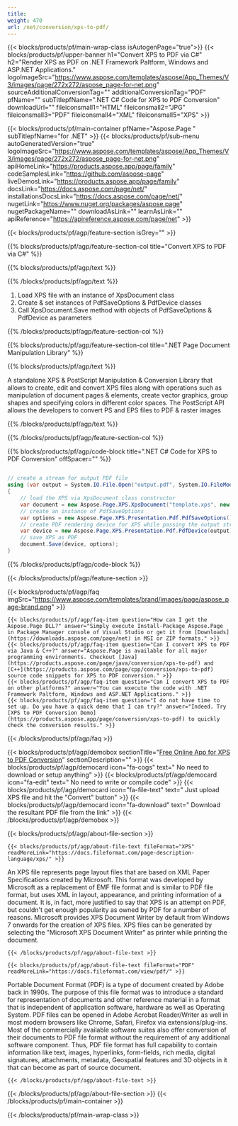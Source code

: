 ```yaml
---
title:  
weight: 470
url: /net/conversion/xps-to-pdf/ 
---
```


{{< blocks/products/pf/main-wrap-class isAutogenPage="true">}}
{{< blocks/products/pf/upper-banner h1="Convert XPS to PDF via C#" h2="Render XPS as PDF on .NET Framework Paltform, Windows and ASP.NET Applications." logoImageSrc="https://www.aspose.com/templates/aspose/App_Themes/V3/images/page/272x272/aspose_page-for-net.png" sourceAdditionalConversionTag="" additionalConversionTag="PDF" pfName="" subTitlepfName=".NET C# Code for XPS to PDF Conversion" downloadUrl="" fileiconsmall1="HTML" fileiconsmall2="JPG" fileiconsmall3="PDF" fileiconsmall4="XML" fileiconsmall5="XPS" >}}

{{< blocks/products/pf/main-container pfName="Aspose.Page " subTitlepfName="for .NET" >}}
{{< blocks/products/pf/sub-menu autoGeneratedVersion="true" logoImageSrc="https://www.aspose.com/templates/aspose/App_Themes/V3/images/page/272x272/aspose_page-for-net.png" apiHomeLink="https://products.aspose.app/page/family" codeSamplesLink="https://github.com/aspose-page" liveDemosLink="https://products.aspose.app/page/family" docsLink="https://docs.aspose.com/page/net/" installationsDocsLink="https://docs.aspose.com/page/net/" nugetLink="https://www.nuget.org/packages/aspose.page" nugetPackageName="" downloadAsLink="" learnAsLink="" apiReference="https://apireference.aspose.com/page/net" >}}

{{< blocks/products/pf/agp/feature-section isGrey="" >}}

{{% blocks/products/pf/agp/feature-section-col title="Convert XPS to PDF via C#" %}}

{{% blocks/products/pf/agp/text %}}

{{% /blocks/products/pf/agp/text %}}

1.  Load XPS file with an instance of XpsDocument class
1.  Create & set instances of PdfSaveOptions & PdfDevice classes
1.  Call XpsDocument.Save method with objects of PdfSaveOptions & PdfDevice as parameters

{{% /blocks/products/pf/agp/feature-section-col %}}

{{% blocks/products/pf/agp/feature-section-col title=".NET Page Document Manipulation Library" %}}

{{% blocks/products/pf/agp/text %}}

 A standalone XPS & PostScript Manipulation & Conversion Library that allows to create, edit and convert XPS files along with operations such as manipulation of document pages & elements, create vector graphics, group shapes and specifying colors in different color spaces. The PostScript API allows the developers to convert PS and EPS files to PDF & raster images

{{% /blocks/products/pf/agp/text %}}

{{% /blocks/products/pf/agp/feature-section-col %}}

{{% blocks/products/pf/agp/code-block title=".NET C# Code for XPS to PDF Conversion" offSpacer="" %}}

```cs

// create a stream for output PDF file
using (var output = System.IO.File.Open("output.pdf", System.IO.FileMode.Open, System.IO.FileAccess.Write))
{
    // load the XPS via XpsDocument class constructor
    var document = new Aspose.Page.XPS.XpsDocument("template.xps", new Aspose.Page.XPS.XpsLoadOptions());
    // create an instance of PdfSaveOptions
    var options = new Aspose.Page.XPS.Presentation.Pdf.PdfSaveOptions();
    // create PDF rendering device for XPS while passing the output stream as parameter
    var device = new Aspose.Page.XPS.Presentation.Pdf.PdfDevice(output);
    // save XPS as PDF
    document.Save(device, options);
}

```

{{% /blocks/products/pf/agp/code-block %}}

{{< /blocks/products/pf/agp/feature-section >}}

{{< blocks/products/pf/agp/faq imgSrc="https://www.aspose.com/templates/brand/images/page/aspose_page-brand.png" >}}

    {{< blocks/products/pf/agp/faq-item question="How can I get the Aspose.Page DLL?" answer="Simply execute Install-Package Aspose.Page in Package Manager console of Visual Studio or get it from [Downloads](https://downloads.aspose.com/page/net) in MSI or ZIP formats." >}}
    {{< blocks/products/pf/agp/faq-item question="Can I convert XPS to PDF via Java & C++?" answer="Aspose.Page is available for all major programming environments. Checkout [Java](https://products.aspose.com/page/java/conversion/xps-to-pdf) and [C++](https://products.aspose.com/page/cpp/conversion/xps-to-pdf) source code snippets for XPS to PDF conversion." >}}
    {{< blocks/products/pf/agp/faq-item question="Can I convert XPS to PDF on other platforms?" answer="You can execute the code with .NET Framework Paltform, Windows and ASP.NET Applications." >}}
    {{< blocks/products/pf/agp/faq-item question="I do not have time to set up. Do you have a quick demo that I can try?" answer="Indeed. Try [XPS to PDF Conversion Demo](https://products.aspose.app/page/conversion/xps-to-pdf) to quickly check the conversion results." >}}
 
{{< /blocks/products/pf/agp/faq >}}

{{< blocks/products/pf/agp/demobox sectionTitle="[Free Online App for XPS to PDF Conversion](https://products.aspose.app/page/conversion/xps-to-pdf)" sectionDescription="" >}}
        {{< blocks/products/pf/agp/democard icon="fa-cogs" text=" No need to download or setup anything" >}}
        {{< blocks/products/pf/agp/democard icon="fa-edit" text=" No need to write or compile code" >}}
        {{< blocks/products/pf/agp/democard icon="fa-file-text" text=" Just upload XPS file and hit the \"Convert\" button" >}}
        {{< blocks/products/pf/agp/democard icon="fa-download" text=" Download the resultant PDF file from the link" >}}
{{< /blocks/products/pf/agp/demobox >}}

{{< blocks/products/pf/agp/about-file-section >}}

    {{< blocks/products/pf/agp/about-file-text fileFormat="XPS" readMoreLink="https://docs.fileformat.com/page-description-language/xps/" >}}
An XPS file represents page layout files that are based on XML Paper Specifications created by Microsoft. This format was developed by Microsoft as a replacement of EMF file format and is similar to PDF file format, but uses XML in layout, appearance, and printing information of a document. It is, in fact, more justified to say that XPS is an attempt on PDF, but couldn't get enough popularity as owned by PDF for a number of reasons. Microsoft provides XPS Document Writer by default from Windows 7 onwards for the creation of XPS files. XPS files can be generated by selecting the "Microsoft XPS Document Writer" as printer while printing the document.

    {{< /blocks/products/pf/agp/about-file-text >}}

    {{< blocks/products/pf/agp/about-file-text fileFormat="PDF" readMoreLink="https://docs.fileformat.com/view/pdf/" >}}
Portable Document Format (PDF) is a type of document created by Adobe back in 1990s. The purpose of this file format was to introduce a standard for representation of documents and other reference material in a format that is independent of application software, hardware as well as Operating System. PDF files can be opened in Adobe Acrobat Reader/Writer as well in most modern browsers like Chrome, Safari, Firefox via extensions/plug-ins. Most of the commercially available software suites also offer conversion of their documents to PDF file format without the requirement of any additional software component. Thus, PDF file format has full capability to contain information like text, images, hyperlinks, form-fields, rich media, digital signatures, attachments, metadata, Geospatial features and 3D objects in it that can become as part of source document.

    {{< /blocks/products/pf/agp/about-file-text >}}

{{< /blocks/products/pf/agp/about-file-section >}}
{{< /blocks/products/pf/main-container >}}
    
{{< /blocks/products/pf/main-wrap-class >}}